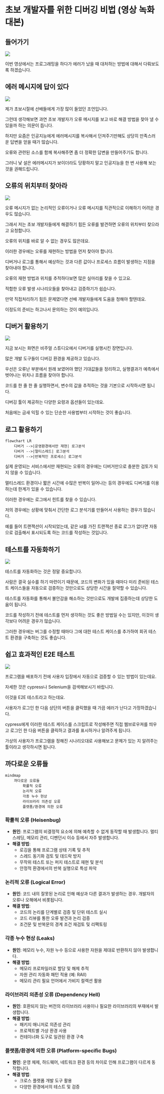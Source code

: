# 초보 개발자를 위한 디버깅 비법 (영상 녹화 대본)


## 들어가기

![](./1.jpg)

이번 영상에서는 프로그래밍을 하다가 에러가 났을 때
대처하는 방법에 대해서 다뤄보도록 하겠습니다.


## 에러 메시지에 답이 있다

![](./2.jpg)

제가 초보시절에 선배들에게 가장 많이 들었던 조언입니다.

그런데 생각해보면
과연 초보 개발자가
오류 메시지를 보고 바로 해결 방법을 찾아 낼 수 있을까 하는 의문이 듭니다.

하지만 요즘은 인공지능에게 에러메시지를 복사해서 던져주기만해도
상당히 만족스러운 답변을 얻을 때가 많습니다.

오류와 관련된 소스를 함께 복사해주면
좀 더 정확한 답변을 만들어주기도 합니다.

그러니 낯 설은 에러메시지가 보이더라도
당황하지 말고 인공지능을 한 번 사용해 보는 것을 권해드립니다.



## 오류의 위치부터 찾아라

![](./3.jpg)

오류 메시지가 없는 논리적인 오류이거나
오류 메시지를 직관적으로 이해하기 어려운 경우도 많습니다.

그래서 저는 초보 개발자들에게
해결하기 힘든 오류를 발견하면
오류의 위치부터 찾으라고 요청합니다.

오류의 위치를 바로 알 수 없는 경우도 많은데요.

이러한 경우에는 오류를 재현하는 방법을 먼저 찾아야 합니다.

디버거나 로그를 통해서
예상하는 것과 다른 값이나 프로세스 흐름이 발생하는 지점을 찾아내야 합니다.

오류의 재현 방법과 위치를 추적하다보면 많은 실마리를 찾을 수 있고요.

적합한 오류 발생 시나리오들을 찾아내고 검증하기가 쉽습니다.

만약 직접처리하기 힘든 문제였다면
선배 개발자들에게 도움을 청해야 할텐데요.

이정도의 준비는 하고나서 문의하는 것이 예의입니다.

## 디버거 활용하기

![](./4.jpg)

지금 보시는 화면은
비주얼 스튜디오에서 디버거를 실행시킨 장면입니다.

많은 개발 도구들이 디버깅 환경을 제공하고 있습니다.

우선은 오류난 부분에서 원래 보였어야 했던 기대값들을 정리하고,
실행결과가 예측에서 벗어나는 위치나 흐름을 찾아야 합니다.

코드를 한 줄 한 줄 실행하면서,
변수의 값을 추적하는 것을 기본으로 시작하시면 됩니다.

디버깅 툴이 제공하는 다양한 요령과 옵션들이 있는데요.

처음에는 금새 익힐 수 있는 단순한 사용법부터 시작하는 것이 좋습니다.


## 로그 활용하기

``` mermaid
flowchart LR
    디버거 -->|운영환경에서만 재현| 로그분석
    디버거 -->|멀티스레드| 로그분석
    디버거 -->|반복적인 프로세스| 로그분석
```

실제 운영되는 서비스에서만 재현되는 오류의 경우에는
디버거만으로 충분한 검토가 되지 않을 수 있습니다.

멀티스레드 환경이나
짧은 시간에 수많은 반복이 일어나는 등의 경우에도
디버거를 이용하는데 한계가 있을 수 있습니다.

이러한 경우에는 로그에서 힌트를 찾을 수 있습니다.

저의 경우에는 상황에 맞춰서 간단한 로그 분석기를 만들어서 사용하는 경우가 많습니다.

예를 들어 트랜잭션이 시작되었는데,
같은 id를 가진 트랜잭션 종료 로그가 없다면
자동으로 검출해서 표시되도록 하는 코드를 작성하는 것입니다.


## 테스트를 자동화하기

![](./7.jpg)

테스트를 자동화하는 것은 정말 중요합니다.

사람은 결국 실수를 하기 마련이기 때문에,
코드의 변화가 있을 때마다
미리 준비된 테스트 케이스들을 자동으로 검증하는 것만으로도
상당한 시간을 절약할 수 있습니다.

테스트를 자동화를 통해서
불안감을 해소하는 것만으로도 개발에 집중하는데 상당한 도움이 됩니다.

코드를 작성하기 전에 테스트를 먼저 생각하는 것도 좋은 방법일 수는 있지만,
이것이 생각보다 어려운 경우가 많습니다.

그러한 경우에는
버그를 수정할 때마다 그에 대한 테스트 케이스를 추가하여
회귀 테스트 환경을 구축하는 것도 좋습니다.


## 쉽고 효과적인 E2E 테스트

![](./6.jpg)

프로그램을 배포하기 전에
사용자 입장에서 자동으로 검증할 수 있는 방법이 있는데요.

자세한 것은 cypress나 Selenium을 검색해보시기 바랍니다.

이것을 E2E 테스트라고 하는데요.

사용자가 로그인 한 다음 상단의 버튼을 클릭했을 때
가끔 에러가 난다고 가정하겠습니다.

cypress에게 이러한 테스트 케이스를 스크립트로 작성해주면
직접 웹브로우져를 띄우고 로그인 한 다음 버튼을 클릭하고
결과를 표시하거나 알려주게 됩니다.

가상의 사용자가 프로그램을 정해진 시나리오대로 사용해보고
문제가 있는 지 알려주는 툴이라고 생각하시면 됩니다.


## 까다로운 오류들

``` mermaid
mindmap
    까다로운 오류들
        확률적 오류
        논리적 오류
        각종 누수 현상
        라이브러리 의존성 오류
        플랫폼/환경에 의한 오류
```

### 확률적 오류 (Heisenbug)
- **원인**: 프로그램의 비결정적 요소에 의해 예측할 수 없게 동작할 때 발생합니다. 멀티스레딩, 메모리 관리, 디펜던시 이슈 등에서 자주 발생합니다.
- **해결 방법**:
  - 로깅을 통해 프로그램 상태 기록 및 추적
  - 스레드 동기화 검토 및 데드락 방지
  - 무작위 테스트 또는 퍼지 테스트로 재현 및 분석
  - 안정적 환경에서의 반복 실행으로 특성 파악

### 논리적 오류 (Logical Error)
- **원인**: 코드 내의 잘못된 논리로 인해 예상과 다른 결과가 발생하는 경우. 개발자의 오류나 오해에서 비롯됩니다.
- **해결 방법**:
  - 코드의 논리를 단계별로 검증 및 단위 테스트 실시
  - 코드 리뷰를 통한 오류 발견과 논리 검증
  - 조건문 및 반복문의 경계 조건 재검토 및 리팩토링

### 각종 누수 현상 (Leaks)
- **원인**: 메모리 누수, 자원 누수 등으로 사용한 자원을 제대로 반환하지 않아 발생합니다.
- **해결 방법**:
  - 메모리 프로파일러로 할당 및 해제 추적
  - 자원 관리 자동화 패턴 적용 (예: RAII)
  - 메모리 관리 필요 언어에서 가비지 컬렉션 활용

### 라이브러리 의존성 오류 (Dependency Hell)
- **원인**: 호환되지 않는 버전의 라이브러리 사용이나 필요한 라이브러리의 부재에서 발생합니다.
- **해결 방법**:
  - 패키지 매니저로 의존성 관리
  - 프로젝트별 가상 환경 사용
  - 컨테이너화 도구로 일관된 환경 구축

### 플랫폼/환경에 의한 오류 (Platform-specific Bugs)
- **원인**: 운영 체제, 하드웨어, 네트워크 환경 등의 차이로 인해 프로그램이 다르게 동작합니다.
- **해결 방법**:
  - 크로스 플랫폼 개발 도구 활용
  - 다양한 환경에서의 테스트 및 검증
